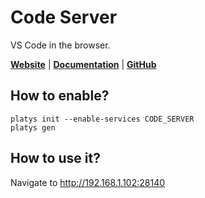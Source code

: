 # Code Server

VS Code in the browser.

**[Website](https://code.visualstudio.com/)** | **[Documentation](https://code.visualstudio.com/docs)** | **[GitHub](https://github.com/coder/code-server)**

## How to enable?

```
platys init --enable-services CODE_SERVER
platys gen
```

## How to use it?

Navigate to <http://192.168.1.102:28140>